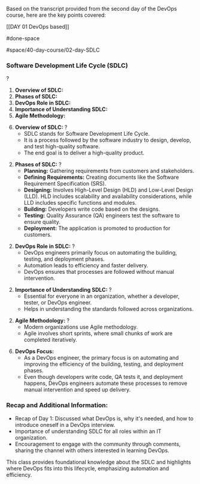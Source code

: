 Based on the transcript provided from the second day of the DevOps course, here are the key points covered:

[[DAY 01  DevOps based]]

#done-space


#space/40-day-course/02-day-SDLC




### Software Development Life Cycle (SDLC)
?
1. **Overview of SDLC:**
2. **Phases of SDLC:**
3. **DevOps Role in SDLC:**
4. **Importance of Understanding SDLC:**
5.  **Agile Methodology:**
<!--SR:!2025-05-08,15,290-->


6. **Overview of SDLC:**
?
   - SDLC stands for Software Development Life Cycle.
   - It is a process followed by the software industry to design, develop, and test high-quality software.
   - The end goal is to deliver a high-quality product.
<!--SR:!2025-05-07,7,270-->


2. **Phases of SDLC:**
?
   - **Planning:** Gathering requirements from customers and stakeholders.
   - **Defining Requirements:** Creating documents like the Software Requirement Specification (SRS).
   - **Designing:** Involves High-Level Design (HLD) and Low-Level Design (LLD). HLD includes scalability and availability considerations, while LLD includes specific functions and modules.
   - **Building:** Developers write code based on the designs.
   - **Testing:** Quality Assurance (QA) engineers test the software to ensure quality.
   - **Deployment:** The application is promoted to production for customers.
<!--SR:!2025-05-09,16,290-->


2. **DevOps Role in SDLC:**
?
   - DevOps engineers primarily focus on automating the building, testing, and deployment phases.
   - Automation leads to efficiency and faster delivery.
   - DevOps ensures that processes are followed without manual intervention.
<!--SR:!2025-05-07,14,290-->


2. **Importance of Understanding SDLC:**
?
   - Essential for everyone in an organization, whether a developer, tester, or DevOps engineer.
   - Helps in understanding the standards followed across organizations.
<!--SR:!2025-05-07,14,290-->
  
2. **Agile Methodology:**
?
   - Modern organizations use Agile methodology.
   - Agile involves short sprints, where small chunks of work are completed iteratively.
<!--SR:!2025-05-08,15,290-->

6. **DevOps Focus:**
   - As a DevOps engineer, the primary focus is on automating and improving the efficiency of the building, testing, and deployment phases.
   - Even though developers write code, QA tests it, and deployment happens, DevOps engineers automate these processes to remove manual intervention and speed up delivery.

### Recap and Additional Information:
- Recap of Day 1: Discussed what DevOps is, why it's needed, and how to introduce oneself in a DevOps interview.
- Importance of understanding SDLC for all roles within an IT organization.
- Encouragement to engage with the community through comments, sharing the channel with others interested in learning DevOps.

This class provides foundational knowledge about the SDLC and highlights where DevOps fits into this lifecycle, emphasizing automation and efficiency.